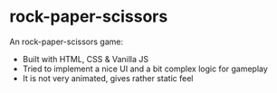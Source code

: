 # rock-paper-scissors
An rock-paper-scissors game:
- Built with HTML, CSS & Vanilla JS
- Tried to implement a nice UI and a bit complex logic for gameplay
- It is not very animated, gives rather static feel
